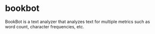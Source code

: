 # bookbot

BookBot is a text analyzer that analyzes text for multiple metrics such as word count, character frequencies, etc.
